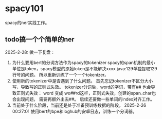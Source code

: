 # spacy101
spacy的ner实践工作。
## todo搞一个个简单的ner
2025-2-28:
做一下复盘：
1. 为什么要用bert的分词方法作为spacy的tokenizer
spacy的span机制的最小单位是token，spacy模型的原始token是不能解决xxxx.java:129单独提取129行号的问题。
所以重新训练了一个一个tokenizer。
2. 使用新的tokenizer中是否遇到了什么问题。
首先忘记tokenizer不区分大小写，导致写的正则式失效。
tokenizer分词后，word的字词，带有## 也会导致正则式失效： word 变成  wo##rd这样，正则式失效，创建的span_char也会出现问题，
需要再额外出去##。
后续还要做一些单词的index对齐工作。
3. 当前处于什么阶段，当前还是处于准备预训练数据的阶段。
2025-2-26 00:27:01 使用bert的bpe和loghub的安卓日志，训练一个分词器。